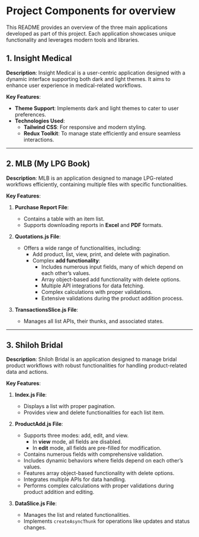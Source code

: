 # Project Components for overview

This README provides an overview of the three main applications developed as part of this project. Each application showcases unique functionality and leverages modern tools and libraries.

## 1. Insight Medical

**Description**: Insight Medical is a user-centric application designed with a dynamic interface supporting both dark and light themes. It aims to enhance user experience in medical-related workflows.

**Key Features**:
- **Theme Support**: Implements dark and light themes to cater to user preferences.
- **Technologies Used**:
  - **Tailwind CSS**: For responsive and modern styling.
  - **Redux Toolkit**: To manage state efficiently and ensure seamless interactions.

---

## 2. MLB (My LPG Book)

**Description**: MLB is an application designed to manage LPG-related workflows efficiently, containing multiple files with specific functionalities.

**Key Features**:

1. **Purchase Report File**:
   - Contains a table with an item list.
   - Supports downloading reports in **Excel** and **PDF** formats.

2. **Quotations.js File**:
   - Offers a wide range of functionalities, including:
     - Add product, list, view, print, and delete with pagination.
     - Complex **add functionality**:
       - Includes numerous input fields, many of which depend on each other’s values.
       - Array object-based add functionality with delete options.
       - Multiple API integrations for data fetching.
       - Complex calculations with proper validations.
       - Extensive validations during the product addition process.

3. **TransactionsSlice.js File**:
   - Manages all list APIs, their thunks, and associated states.

---

## 3. Shiloh Bridal

**Description**: Shiloh Bridal is an application designed to manage bridal product workflows with robust functionalities for handling product-related data and actions.

**Key Features**:

1. **Index.js File**:
   - Displays a list with proper pagination.
   - Provides view and delete functionalities for each list item.

2. **ProductAdd.js File**:
   - Supports three modes: add, edit, and view.
     - In **view** mode, all fields are disabled.
     - In **edit** mode, all fields are pre-filled for modification.
   - Contains numerous fields with comprehensive validation.
   - Includes dynamic behaviors where fields depend on each other’s values.
   - Features array object-based functionality with delete options.
   - Integrates multiple APIs for data handling.
   - Performs complex calculations with proper validations during product addition and editing.

3. **DataSlice.js File**:
   - Manages the list and related functionalities.
   - Implements `createAsyncThunk` for operations like updates and status changes.

